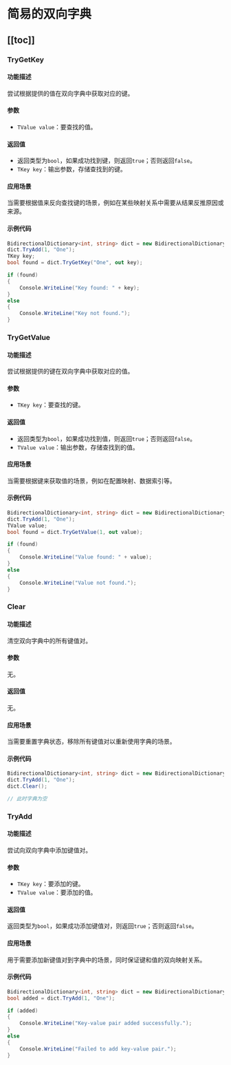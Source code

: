 # 简易的双向字典

[[toc]]
---

### TryGetKey

#### 功能描述

尝试根据提供的值在双向字典中获取对应的键。

#### 参数

- `TValue value`：要查找的值。

#### 返回值

- 返回类型为`bool`，如果成功找到键，则返回`true`；否则返回`false`。
- `TKey key`：输出参数，存储查找到的键。

#### 应用场景

当需要根据值来反向查找键的场景，例如在某些映射关系中需要从结果反推原因或来源。

#### 示例代码

```csharp
BidirectionalDictionary<int, string> dict = new BidirectionalDictionary<int, string>();
dict.TryAdd(1, "One");
TKey key;
bool found = dict.TryGetKey("One", out key);

if (found)
{
    Console.WriteLine("Key found: " + key);
}
else
{
    Console.WriteLine("Key not found.");
}
```

### TryGetValue

#### 功能描述

尝试根据提供的键在双向字典中获取对应的值。

#### 参数

- `TKey key`：要查找的键。

#### 返回值

- 返回类型为`bool`，如果成功找到值，则返回`true`；否则返回`false`。
- `TValue value`：输出参数，存储查找到的值。

#### 应用场景

当需要根据键来获取值的场景，例如在配置映射、数据索引等。

#### 示例代码

```csharp
BidirectionalDictionary<int, string> dict = new BidirectionalDictionary<int, string>();
dict.TryAdd(1, "One");
TValue value;
bool found = dict.TryGetValue(1, out value);

if (found)
{
    Console.WriteLine("Value found: " + value);
}
else
{
    Console.WriteLine("Value not found.");
}
```

### Clear

#### 功能描述

清空双向字典中的所有键值对。

#### 参数

无。

#### 返回值

无。

#### 应用场景

当需要重置字典状态，移除所有键值对以重新使用字典的场景。

#### 示例代码

```csharp
BidirectionalDictionary<int, string> dict = new BidirectionalDictionary<int, string>();
dict.TryAdd(1, "One");
dict.Clear();

// 此时字典为空
```

### TryAdd

#### 功能描述

尝试向双向字典中添加键值对。

#### 参数

- `TKey key`：要添加的键。
- `TValue value`：要添加的值。

#### 返回值

返回类型为`bool`，如果成功添加键值对，则返回`true`；否则返回`false`。

#### 应用场景

用于需要添加新键值对到字典中的场景，同时保证键和值的双向映射关系。

#### 示例代码

```csharp
BidirectionalDictionary<int, string> dict = new BidirectionalDictionary<int, string>();
bool added = dict.TryAdd(1, "One");

if (added)
{
    Console.WriteLine("Key-value pair added successfully.");
}
else
{
    Console.WriteLine("Failed to add key-value pair.");
}
```
